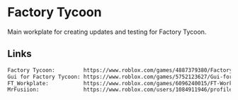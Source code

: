 # Factory Tycoon
Main workplate for creating updates and testing for Factory Tycoon.

## Links
```bash
Factory Tycoon:         https://www.roblox.com/games/4887379380/Factory-Tycoon-still-In-development
Gui for Factory Tycoon: https://www.roblox.com/games/5752123627/Gui-for-Factory-Tycoon
FT_Workplate:           https://www.roblox.com/games/6096240015/FT-Workplate
MrFusiion:              https://www.roblox.com/users/1084911946/profile
```